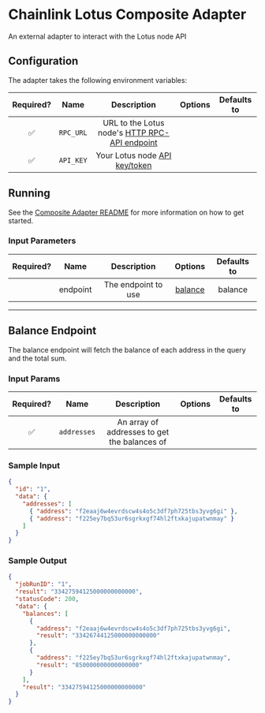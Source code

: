 # Chainlink Lotus Composite Adapter

An external adapter to interact with the Lotus node API

## Configuration

The adapter takes the following environment variables:

| Required? |   Name    |                                               Description                                                | Options | Defaults to |
| :-------: | :-------: | :------------------------------------------------------------------------------------------------------: | :-----: | :---------: |
|    ✅     | `RPC_URL` | URL to the Lotus node's [HTTP RPC-API endpoint](https://docs.filecoin.io/reference/lotus-api/#endpoints) |         |             |
|    ✅     | `API_KEY` |    Your Lotus node [API key/token](https://docs.filecoin.io/build/lotus/api-tokens/#obtaining-tokens)    |         |             |

## Running

See the [Composite Adapter README](../README.md) for more information on how to get started.

### Input Parameters

| Required? |   Name   |     Description     |           Options            | Defaults to |
| :-------: | :------: | :-----------------: | :--------------------------: | :---------: |
|           | endpoint | The endpoint to use | [balance](#Balance-Endpoint) |   balance   |

---

## Balance Endpoint

The balance endpoint will fetch the balance of each address in the query and the total sum.

### Input Params

| Required? |    Name     |                 Description                  | Options | Defaults to |
| :-------: | :---------: | :------------------------------------------: | :-----: | :---------: |
|    ✅     | `addresses` | An array of addresses to get the balances of |         |             |

### Sample Input

```json
{
  "id": "1",
  "data": {
    "addresses": [
      { "address": "f2eaaj6w4evrdscw4s4o5c3df7ph725tbs3yvg6gi" },
      { "address": "f225ey7bq53ur6sgrkxgf74hl2ftxkajupatwnmay" }
    ]
  }
}
```

### Sample Output

```json
{
  "jobRunID": "1",
  "result": "33427594125000000000000",
  "statusCode": 200,
  "data": {
    "balances": [
      {
        "address": "f2eaaj6w4evrdscw4s4o5c3df7ph725tbs3yvg6gi",
        "result": "33426744125000000000000"
      },
      {
        "address": "f225ey7bq53ur6sgrkxgf74hl2ftxkajupatwnmay",
        "result": "850000000000000000"
      }
    ],
    "result": "33427594125000000000000"
  }
}
```

